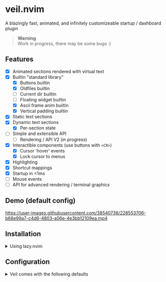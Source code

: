 # veil.nvim

A blazingly fast, animated, and infinitely customizeable startup / dashboard plugin

> **Warning**  
> Work in progress, there may be some bugs :)

## Features

- [x] Animated sections rendered with virtual text
- [x] Builtin "standard library"
  - [x] Buttons builtin
  - [X] Oldfiles builtin
  - [ ] Current dir builtin
  - [ ] Floating widget builtin
  - [x] Ascii frame anim builtin
  - [x] Vertical padding builtin
- [x] Static text sections
- [x] Dynamic text sections
  - [x] Per-section state
- [ ] Simple and extensible API
  - [ ] Rendering / API V2 (in progress)
- [x] Interactible components (use buttons with `<CR>`)
  - [x] Cursor 'hover' events
  - [x] Lock cursor to menus
- [x] Highlighting
- [x] Shortcut mappings
- [x] Startup in <1ms
- [ ] Mouse events
- [ ] API for advanced rendering / terminal graphics

## Demo (default config)

<!--https://user-images.githubusercontent.com/38540736/227105511-7988cd83-be56-4606-a32d-07d6245d1307.mp4-->
<!--https://user-images.githubusercontent.com/38540736/227207398-b8f7af6a-0e88-4874-93fa-196e78c14938.mp4-->



https://user-images.githubusercontent.com/38540736/228553706-b68e99a7-c4d6-4803-a06e-4e3bb12109ea.mp4



## Installation

<details>
<summary>Using lazy.nvim</summary>

```lua
{
  'willothy/veil.nvim',
  lazy = true,
  dependencies = {
    -- All optional, only required for the default setup.
    -- If you customize your config, these aren't necessary.
    "nvim-telescope/telescope.nvim",
    "nvim-lua/plenary.nvim",
    "nvim-telescope/telescope-file-browser.nvim"
  }
  config = true,
  -- or configure with:
  -- opts = { ... }
}
```

</details>

## Configuration

<details>
<summary>Veil comes with the following defaults</summary>
<br/>

The defaults assume you have Telescope installed because... you probably do.<br/>

```lua
local builtin = require("veil.builtin")

-- if you want to have the days of the week display, uncomment the following line
-- local current_day = os.date("%A")
-- then change "builtin.headers.frames_nvim" to "builtin.headers.frames_days_of_week[current_day]"

local default = {
  sections = {
    builtin.sections.animated(builtin.headers.frames_nvim, {
      hl = { fg = "#5de4c7" },
    }),
    builtin.sections.buttons({
      {
        icon = "",
        text = "Find Files",
        shortcut = "f",
        callback = function()
            require("telescope.builtin").find_files()
        end,
      },
      {
        icon = "",
        text = "Find Word",
        shortcut = "w",
        callback = function()
            require("telescope.builtin").live_grep()
        end,
      },
      {
        icon = "",
        text = "Buffers",
        shortcut = "b",
        callback = function()
            require("telescope.builtin").buffers()
        end,
      },
      {
        icon = "",
        text = "Config",
        shortcut = "c",
        callback = function()
          require("telescope").extensions.file_browser.file_browser({
            path = vim.fn.stdpath("config"),
          })
        end,
      },
    }),
  },
  builtin.sections.oldfiles(),
  mappings = {},
  startup = true,
  listed = false
}

```

</details>
